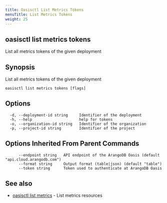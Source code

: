 ```yaml
---
title: Oasisctl List Metrics Tokens
menuTitle: List Metrics Tokens
weight: 25
---
```

## oasisctl list metrics tokens

List all metrics tokens of the given deployment

## Synopsis
List all metrics tokens of the given deployment

```
oasisctl list metrics tokens [flags]
```

## Options
```
  -d, --deployment-id string     Identifier of the deployment
  -h, --help                     help for tokens
  -o, --organization-id string   Identifier of the organization
  -p, --project-id string        Identifier of the project
```

## Options Inherited From Parent Commands
```
      --endpoint string   API endpoint of the ArangoDB Oasis (default "api.cloud.arangodb.com")
      --format string     Output format (table|json) (default "table")
      --token string      Token used to authenticate at ArangoDB Oasis
```

## See also
* [oasisctl list metrics](list-metrics.md)	 - List metrics resources


